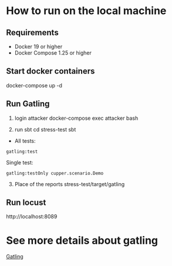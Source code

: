 # How to run on the local machine
## Requirements
* Docker 19 or higher
* Docker Compose 1.25 or higher

## Start docker containers
docker-compose up -d

## Run Gatling
1. login attacker
docker-compose exec attacker bash

2. run sbt
cd stress-test
sbt

* All tests:
```
gatling:test
```

Single test:
```
gatling:testOnly cupper.scenario.Demo
```

3. Place of the reports
stress-test/target/gatling

## Run locust
http://localhost:8089

# See more details about gatling
[Gatling](https://gatling.io/)
